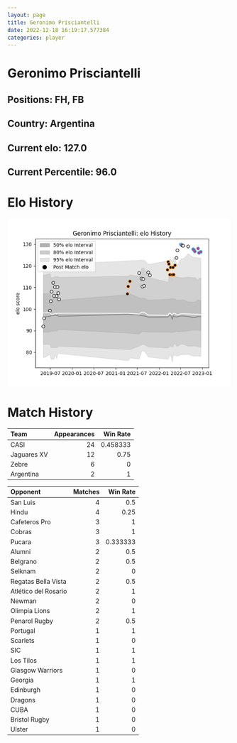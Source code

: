 ```yaml
---  
layout: page  
title: Geronimo Prisciantelli  
date: 2022-12-18 16:19:17.577384  
categories: player  
---
```

# Geronimo Prisciantelli

## Positions: FH, FB

## Country: Argentina

## Current elo: 127.0

## Current Percentile: 96.0

# Elo History


![elo history](history_GeronimoPrisciantelli.png)
# Match History


| Team        |   Appearances |   Win Rate |
|:------------|--------------:|-----------:|
| CASI        |            24 |   0.458333 |
| Jaguares XV |            12 |   0.75     |
| Zebre       |             6 |   0        |
| Argentina   |             2 |   1        |

| Opponent             |   Matches |   Win Rate |
|:---------------------|----------:|-----------:|
| San Luis             |         4 |   0.5      |
| Hindu                |         4 |   0.25     |
| Cafeteros Pro        |         3 |   1        |
| Cobras               |         3 |   1        |
| Pucara               |         3 |   0.333333 |
| Alumni               |         2 |   0.5      |
| Belgrano             |         2 |   0.5      |
| Selknam              |         2 |   0        |
| Regatas Bella Vista  |         2 |   0.5      |
| Atlético del Rosario |         2 |   1        |
| Newman               |         2 |   0        |
| Olimpia Lions        |         2 |   1        |
| Penarol Rugby        |         2 |   0.5      |
| Portugal             |         1 |   1        |
| Scarlets             |         1 |   0        |
| SIC                  |         1 |   1        |
| Los Tilos            |         1 |   1        |
| Glasgow Warriors     |         1 |   0        |
| Georgia              |         1 |   1        |
| Edinburgh            |         1 |   0        |
| Dragons              |         1 |   0        |
| CUBA                 |         1 |   0        |
| Bristol Rugby        |         1 |   0        |
| Ulster               |         1 |   0        |